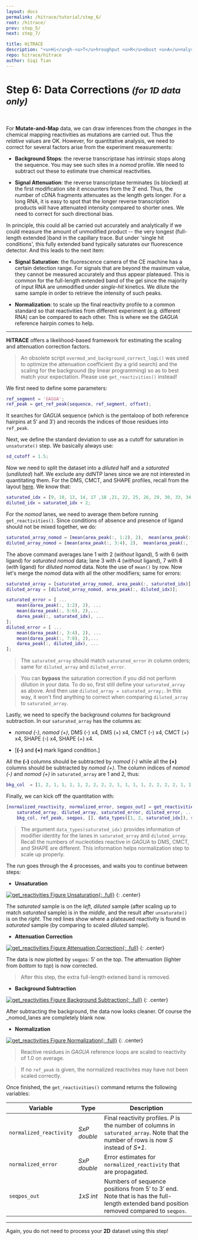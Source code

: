 ```yaml
---
layout: docs
permalink: /hitrace/tutorial/step_6/
root: /hitrace/
prev: step_5/
next: step_7/

title: HiTRACE
description: "<u>Hi</u>gh-<u>T</u>hroughput <u>R</u>obust <u>A</u>nalysis for <u>C</u>apillary <u>E</u>lectrophoresis"
repo: hitrace/hitrace
author: Siqi Tian
---
```


# Step 6: Data Corrections _<small>(for 1D data only)</small>_

<br/>

For **Mutate-and-Map** data, we can draw inferences from the _changes_ in the chemical mapping reactivities as mutations are carried out. Thus the _relative_ values are OK. However, for quantitative analysis, we need to correct for several factors arise from the experiment measurements:

* **Background Stops**: the reverse transcriptase has intrinsic stops along the sequence. You may see such sites in a _nomod_ profile. We need to subtract out these to estimate true chemical reactivities.

* **Signal Attenuation**: the reverse transcriptase terminates (is blocked) at the first modification site it encounters from the 3&prime; end. Thus, the number of cDNA fragments attenuates as the length gets longer. For a long RNA, it is easy to spot that the longer reverse transcription products will have attenuated intensity compared to shorter ones. We need to correct for such directional bias.

In principle, this could all be carried out accurately and analytically if we could measure the amount of unmodified product -- the very longest (full-length extended )band in the capillary trace. But under 'single hit conditions', this fully extended band typically saturates our fluorescence detector. And this leads to the next item:

* **Signal Saturation**: the fluorescence camera of the CE machine has a certain detection range. For signals that are beyond the maximum value, they cannot be measured accurately and thus appear plateaued. This is common for the full-length extended band of the gel since the majority of input RNA are unmodified under _single-hit_ kinetics. We dilute the same sample in order to retrieve the intensity of such peaks.

* **Normalization**: to scale up the final reactivity profile to a common standard so that reactivities from different experiment (e.g. different RNA) can be compared to each other. This is where we the _GAGUA_ reference hairpin comes to help.

<hr/>

**HiTRACE** offers a likelihood-based framework for estimating the scaling and attenuation correction factors. 

> An obsolete script `overmod_and_background_correct_logL()` was used to optimize the attenuation coefficient (by a grid search) and the scaling for the background (by linear programming) so as to best match your expectation. Please use `get_reactivities()` instead!

We first need to define some parameters:

```matlab
ref_segment = 'GAGUA';
ref_peak = get_ref_peak(sequence, ref_segment, offset);
```

It searches for _GAGUA_ sequence (which is the pentaloop of both reference hairpins at 5&prime; and 3&prime;) and records the indices of those residues into `ref_peak`.

Next, we define the standard deviation to use as a cutoff for saturation in `unsaturate()` step. We basically always use:

```matlab
sd_cutoff = 1.5;
```

Now we need to split the dataset into a _diluted_ half and a _saturated_ (_undiluted_) half. We exclude any ddNTP lanes since we are not interested in quantitating them. For the DMS, CMCT, and SHAPE profiles, recall from the layout [here](/hitrace/res/pfl_1D_xsel.pdf). We know that:

```matlab
saturated_idx = [9, 10, 13, 14, 17 ,18 ,21, 22, 25, 26, 29, 30, 33, 34, 37, 38, 41, 42, 45, 46, 49, 50, 53, 54];
diluted_idx = saturated_idx + 2;
```

For the _nomod_ lanes, we need to average them before running `get_reactivities()`. Since conditions of absence and presence of ligand should not be mixed together, we do:

```matlab
saturated_array_nomod = [mean(area_peak(:, 1:2), 2),  mean(area_peak(:, 5:6), 2)];
diluted_array_nomod = [mean(area_peak(:, 3:4), 2),  mean(area_peak(:, 7:8), 2)];
```

The above command averages lane 1 with 2 (_without_ ligand), 5 with 6 (_with_ ligand) for _saturated_ _nomod_ data; lane 3 with 4 (_without_ ligand), 7 with 8 (_with_ ligand) for _diluted_ _nomod_ data. Note the use of `mean()` by row. Now let's merge the _nomod_ data with all the other modifiers; same for errors:

```matlab
saturated_array = [saturated_array_nomod, area_peak(:, saturated_idx)];
diluted_array = [diluted_array_nomod, area_peak(:, diluted_idx)];

saturated_error = [ ...
    mean(darea_peak(:, 1:2), 2), ...
    mean(darea_peak(:, 5:6), 2),...
    darea_peak(:, saturated_idx), ...
];
diluted_error = [ ...
    mean(darea_peak(:, 3:4), 2), ...
    mean(darea_peak(:, 7:8), 2),...
    darea_peak(:, diluted_idx), ...
];
```

> The `saturated_array` should match `saturated_error` in column orders; same for `diluted_array` and `diluted_error`.

> You can **bypass** the saturation correction if you did not perform dilution in your data. To do so, first still define your `saturated_array` as above. And then use `diluted_array = saturated_array;`. In this way, it won't find anything to correct when comparing `diluted_array` to `saturated_array`.

Lastly, we need to specify the background columns for background subtraction. In our `saturated_array` has the columns as: 

* _nomod (-)_, _nomod (+)_, DMS (-) x4, DMS (+) x4, CMCT (-) x4, CMCT (+) x4, SHAPE (-) x4, SHAPE (+) x4. 

* [**(-)** and **(+)** mark ligand condition.] 

All the **(-)** columns should be subtracted by _nomod (-)_ while all the **(+)** columns should be subtracted by _nomod (+)_. The column indices of _nomod (-)_ and _nomod (+)_ in `saturated_array` are 1 and 2, thus:

```matlab
bkg_col  = [1, 2, 1, 1, 1, 1, 2, 2, 2, 2, 1, 1, 1, 1, 2, 2, 2, 2, 1, 1, 1, 1, 2, 2, 2, 2];
```

Finally, we can kick off the quantitation with:

```matlab
[normalized_reactivity, normalized_error, seqpos_out] = get_reactivities( ...
    saturated_array, diluted_array, saturated_error, diluted_error, ...
    bkg_col, ref_peak, seqpos, [], data_types([1, 2, saturated_idx]), sequence, offset, sd_cutoff);
```

> The argument `data_types(saturated_idx)` provides information of modifier identity for the lanes in `saturated_array` and `diluted_array`. Recall the numbers of nucleotides reactive in _GAGUA_ to DMS, CMCT, and SHAPE are different. This information helps normalization step to scale up properly.

The run goes through the 4 processes, and waits you to continue between steps:

* **Unsaturation**

[![get_reactivities Figure Unsaturation](/hitrace/res/pfl_1D_rx_unsat.png "get_reactivities Figure (Unsaturation)"){: .full}](/hitrace/res/pfl_1D_rx_unsat.png)
{: .center}

The _saturated_ sample is on the _left_, _diluted_ sample (after scaling up to match _saturated_ sample) is in the _middle_, and the result after `unsaturate()` is on the _right_. The red lines show where a plateaued reactivity is found in _saturated_ sample (by comparing to scaled _diluted_ sample).

* **Attenuation Correction**

[![get_reactivities Figure Attenuation Correction](/hitrace/res/pfl_1D_rx_attcorr.png "get_reactivities Figure (Attenuation Correction)"){: .full}](/hitrace/res/pfl_1D_rx_attcorr.png)
{: .center}

The data is now plotted by `seqpos`: 5&prime; on the _top_. The attenuation (lighter from _bottom_ to _top_) is now corrected.

> After this step, the extra full-length extened band is removed.

* **Background Subtraction**

[![get_reactivities Figure Background Subtraction](/hitrace/res/pfl_1D_rx_bkgsub.png "get_reactivities Figure (Background Subtraction)"){: .full}](/hitrace/res/pfl_1D_rx_bkgsub.png)
{: .center}

After subtracting the background, the data now looks cleaner. Of course the _nomod_lanes are completely blank now.

* **Normalization**

[![get_reactivities Figure Normalization](/hitrace/res/pfl_1D_rx_norm.png "get_reactivities Figure (Normalization)"){: .full}](/hitrace/res/pfl_1D_rx_norm.png)
{: .center}

> Reactive residues in _GAGUA_ reference loops are scaled to reactivity of 1.0 on average.

> If no `ref_peak` is given, the normalized reactivites may have not been scaled correctly.

Once finished, the `get_reactivities()` command returns the following variables:

| Variable | Type | Description |
| --- | --- | --- |
| `normalized_reactivity` | _SxP double_ | Final reactivity profiles. _P_ is the number of columns in `saturated_array`. Note that the number of rows is now _S_ instead of _S+1_. |
| `normalized_error` | _SxP double_ | Error estimates for `normalized_reactivity` that are propagated. |
| `seqpos_out` | _1xS int_ | Numbers of sequence positions from 5&prime; to 3&prime; end. Note that is has the full-length extended band position removed compared to `seqpos`. |

<hr/>

Again, you do not need to process your **2D** dataset using this step!


